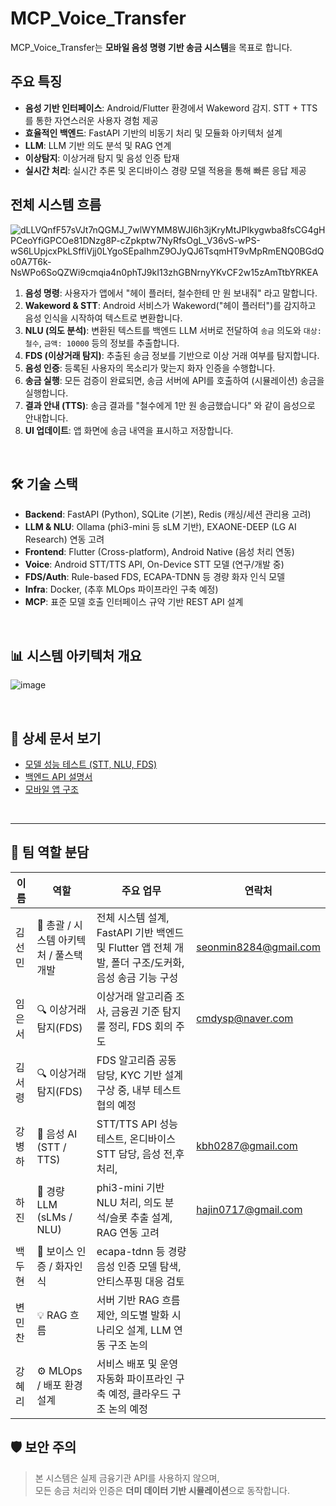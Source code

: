 # MCP_Voice_Transfer

MCP_Voice_Transfer는 **모바일 음성 명령 기반 송금 시스템**을 목표로 합니다.  

## 주요 특징

* **음성 기반 인터페이스**: Android/Flutter 환경에서 Wakeword 감지. STT + TTS를 통한 자연스러운 사용자 경험 제공
* **효율적인 백엔드**: FastAPI 기반의 비동기 처리 및 모듈화 아키텍처 설계
* **LLM**: LLM 기반 의도 분석 및 RAG 연계
* **이상탐지**: 이상거래 탐지 및 음성 인증 탑재
* **실시간 처리**: 실시간 추론 및 온디바이스 경량 모델 적용을 통해 빠른 응답 제공


## 전체 시스템 흐름 
![dLLVQnfF57sVJt7nQGMJ_7wlWYMM8WJI6h3jKryMtJPIkygwba8fsCG4gHPCeoYfiGPCOe81DNzg8P-cZpkptw7NyRfsOgL_V36vS-wPS-wS6LUpjcxPkLSffiVjj0LYgoSEpaIhmZ9OJyQJ6TsqmHT9vMpRmENQ0BGdQo0A7T6k-NsWPo6SoQZWi9cmqia4n0phTJ9kI13zhGBNrnyYKvCF2w15zAmTtbYRKEA](https://github.com/user-attachments/assets/50a5d7e4-082b-4570-92b2-db86f93f86d5)
1.  **음성 명령**: 사용자가 앱에서 "헤이 플러터, 철수한테 만 원 보내줘" 라고 말합니다.
2.  **Wakeword & STT**: Android 서비스가 Wakeword("헤이 플러터")를 감지하고 음성 인식을 시작하여 텍스트로 변환합니다.
3.  **NLU (의도 분석)**: 변환된 텍스트를 백엔드 LLM 서버로 전달하여 `송금` 의도와 `대상: 철수`, `금액: 10000` 등의 정보를 추출합니다.
4.  **FDS (이상거래 탐지)**: 추출된 송금 정보를 기반으로 이상 거래 여부를 탐지합니다.
5.  **음성 인증**: 등록된 사용자의 목소리가 맞는지 화자 인증을 수행합니다.
6.  **송금 실행**: 모든 검증이 완료되면, 송금 서버에 API를 호출하여 (시뮬레이션) 송금을 실행합니다.
7.  **결과 안내 (TTS)**: 송금 결과를 "철수에게 1만 원 송금했습니다" 와 같이 음성으로 안내합니다.
8.  **UI 업데이트**: 앱 화면에 송금 내역을 표시하고 저장합니다.

</br>


## 🛠️ 기술 스택

* **Backend**: FastAPI (Python), SQLite (기본), Redis (캐싱/세션 관리용 고려)
* **LLM & NLU**: Ollama (phi3-mini 등 sLM 기반), EXAONE-DEEP (LG AI Research) 연동 고려
* **Frontend**: Flutter (Cross-platform), Android Native (음성 처리 연동)
* **Voice**: Android STT/TTS API, On-Device STT 모델 (연구/개발 중)
* **FDS/Auth**: Rule-based FDS, ECAPA-TDNN 등 경량 화자 인식 모델
* **Infra**: Docker, (추후 MLOps 파이프라인 구축 예정)
* **MCP**: 표준 모델 호출 인터페이스 규약 기반 REST API 설계

</br>

## 📊 시스템 아키텍처 개요
![image](https://github.com/user-attachments/assets/719b81a1-08b0-47b4-9286-baf9e49149e6)


</br>

## 📑 상세 문서 보기

- [모델 성능 테스트 (STT, NLU, FDS)](./backend/README.md)
- [백엔드 API 설명서](./backend/README.md)
- [모바일 앱 구조](./frontend/README.md)


</br>



---

## 👥 팀 역할 분담

| 이름     | 역할                        | 주요 업무                                                                | 연락처 | 
|----------|-----------------------------|----------------------------------------------------------------------------------------|--|
| 김선민   | 🧭 총괄 / 시스템 아키텍처 / 풀스택 개발  | 전체 시스템 설계, FastAPI 기반 백엔드 및 Flutter 앱 전체 개발, 폴더 구조/도커화, 음성 송금 기능 구성 |seonmin8284@gmail.com|
| 임은서   | 🔍 이상거래탐지(FDS)         | 이상거래 알고리즘 조사, 금융권 기준 탐지 룰 정리, FDS 회의 주도                      |cmdysp@naver.com|
| 김서령   | 🔍 이상거래탐지(FDS)         | FDS 알고리즘 공동 담당, KYC 기반 설계 구상 중, 내부 테스트 협의 예정                 ||
| 강병하   | 🧠 음성 AI (STT / TTS)   | STT/TTS API 성능 테스트, 온디바이스 STT 담당, 음성 전,후처리,                       |kbh0287@gmail.com|
| 하진     | 🤖 경량 LLM (sLMs / NLU)     | phi3-mini 기반 NLU 처리, 의도 분석/슬롯 추출 설계, RAG 연동 고려                    |hajin0717@gmail.com|
| 백두현   | 🔐 보이스 인증 / 화자인식    | ecapa-tdnn 등 경량 음성 인증 모델 탐색, 안티스푸핑 대응 검토                         ||
| 변민찬   | 💡 RAG 흐름  | 서버 기반 RAG 흐름 제안, 의도별 발화 시나리오 설계, LLM 연동 구조 논의              ||
| 강혜리   | ⚙️ MLOps / 배포 환경 설계   | 서비스 배포 및 운영 자동화 파이프라인 구축 예정, 클라우드 구조 논의 예정             ||



## 🛡️ 보안 주의

> 본 시스템은 실제 금융기관 API를 사용하지 않으며,  
> 모든 송금 처리와 인증은 **더미 데이터 기반 시뮬레이션**으로 동작합니다.
